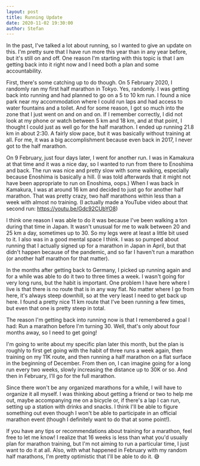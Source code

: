 ```yaml
---
layout: post
title: Running Update
date: 2020-11-02 19:30:00
author: Stefan
---
```


In the past, I've talked a lot about running, so I wanted to give an update on this. I'm pretty sure that I have run more this year than in any year before, but it's still on and off. One reason I'm starting with this topic is that I am getting back into it right now and I need both a plan and some accountability.

First, there's some catching up to do though. On 5 February 2020, I randomly ran my first half marathon in Tokyo. Yes, randomly. I was getting back into running and had planned to go on a 5 to 10 km run. I found a nice park near my accommodation where I could run laps and had access to water fountains and a toilet. And for some reason, I got so much into the zone that I just went on and on and on. If I remember correctly, I did not look at my phone or watch between 5 km and 18 km, and at that point, I thought I could just as well go for the half marathon. I ended up running 21.8 km in about 2:30. A fairly slow pace, but it was basically without training at all. For me, it was a big accomplishment because even back in 2017, I never got to the half marathon.

On 9 February, just four days later, I went for another run. I was in Kamakura at that time and it was a nice day, so I wanted to run from there to Enoshima and back. The run was nice and pretty slow with some walking, especially because Enoshima is basically a hill. (I was told afterwards that it might not have been appropriate to run on Enoshima, oops.) When I was back in Kamakura, I was at around 16 km and decided to just go for another half marathon. That was pretty crazy, two half marathons within less than a week with almost no training. (I actually made a YouTube video about that second run: https://youtu.be/Gdc92CUbYO8)

I think one reason I was able to do it was because I've been walking a ton during that time in Japan. It wasn't unusual for me to walk between 20 and 25 km a day, sometimes up to 30. So my legs were at least a little bit used to it. I also was in a good mental space I think. I was so pumped about running that I actually signed up for a marathon in Japan in April, but that didn't happen because of the pandemic, and so far I haven't run a marathon (or another half marathon for that matter).

In the months after getting back to Germany, I picked up running again and for a while was able to do it two to three times a week. I wasn't going for very long runs, but the habit is important. One problem I have here where I live is that there is no route that is in any way flat. No matter where I go from here, it's always steep downhill, so at the very least I need to get back up here. I found a pretty nice 11 km route that I've been running a few times, but even that one is pretty steep in total.

The reason I'm getting back into running now is that I remembered a goal I had: Run a marathon before I'm turning 30. Well, that's only about four months away, so I need to get going! 

I'm going to write about my specific plan later this month, but the plan is roughly to first get going with the habit of three runs a week again, then training on my 11K route, and then running a half marathon on a flat surface in the beginning of December. From then on, I can imagine going for a long run every two weeks, slowly increasing the distance up to 30K or so. And then in February, I'll go for the full marathon.

Since there won't be any organized marathons for a while, I will have to organize it all myself. I was thinking about getting a friend or two to help me out, maybe accompanying me on a bicycle or, if there's a lap I can run, setting up a station with drinks and snacks. I think I'll be able to figure something out even though I won't be able to participate in an official marathon event (though I definitely want to do that at some point!).

If you have any tips or recommendations about training for a marathon, feel free to let me know! I realize that 16 weeks is less than what you'd usually plan for marathon training, but I'm not aiming to run a particular time, I just want to do it at all. Also, with what happened in February with my random half marathons, I'm pretty optimistic that I'll be able to do it. 😅
